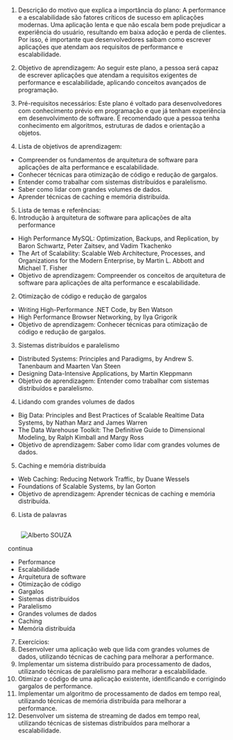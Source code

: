 1.  Descrição do motivo que explica a importância do plano: A performance e a escalabilidade são fatores críticos de sucesso em aplicações modernas. Uma aplicação lenta e que não escala bem pode prejudicar a experiência do usuário, resultando em baixa adoção e perda de clientes. Por isso, é importante que desenvolvedores saibam como escrever aplicações que atendam aos requisitos de performance e escalabilidade.
    
2.  Objetivo de aprendizagem: Ao seguir este plano, a pessoa será capaz de escrever aplicações que atendam a requisitos exigentes de performance e escalabilidade, aplicando conceitos avançados de programação.
    
3.  Pré-requisitos necessários: Este plano é voltado para desenvolvedores com conhecimento prévio em programação e que já tenham experiência em desenvolvimento de software. É recomendado que a pessoa tenha conhecimento em algoritmos, estruturas de dados e orientação a objetos.
    
4.  Lista de objetivos de aprendizagem:
    

*   Compreender os fundamentos de arquitetura de software para aplicações de alta performance e escalabilidade.
*   Conhecer técnicas para otimização de código e redução de gargalos.
*   Entender como trabalhar com sistemas distribuídos e paralelismo.
*   Saber como lidar com grandes volumes de dados.
*   Aprender técnicas de caching e memória distribuída.

5.  Lista de temas e referências:
6.  Introdução à arquitetura de software para aplicações de alta performance

*   High Performance MySQL: Optimization, Backups, and Replication, by Baron Schwartz, Peter Zaitsev, and Vadim Tkachenko
*   The Art of Scalability: Scalable Web Architecture, Processes, and Organizations for the Modern Enterprise, by Martin L. Abbott and Michael T. Fisher
*   Objetivo de aprendizagem: Compreender os conceitos de arquitetura de software para aplicações de alta performance e escalabilidade.

2.  Otimização de código e redução de gargalos

*   Writing High-Performance .NET Code, by Ben Watson
*   High Performance Browser Networking, by Ilya Grigorik
*   Objetivo de aprendizagem: Conhecer técnicas para otimização de código e redução de gargalos.

3.  Sistemas distribuídos e paralelismo

*   Distributed Systems: Principles and Paradigms, by Andrew S. Tanenbaum and Maarten Van Steen
*   Designing Data-Intensive Applications, by Martin Kleppmann
*   Objetivo de aprendizagem: Entender como trabalhar com sistemas distribuídos e paralelismo.

4.  Lidando com grandes volumes de dados

*   Big Data: Principles and Best Practices of Scalable Realtime Data Systems, by Nathan Marz and James Warren
*   The Data Warehouse Toolkit: The Definitive Guide to Dimensional Modeling, by Ralph Kimball and Margy Ross
*   Objetivo de aprendizagem: Saber como lidar com grandes volumes de dados.

5.  Caching e memória distribuída

*   Web Caching: Reducing Network Traffic, by Duane Wessels
*   Foundations of Scalable Systems, by Ian Gorton
*   Objetivo de aprendizagem: Aprender técnicas de caching e memória distribuída.

6.  Lista de palavras

![](data:image/svg+xml,%3csvg%20xmlns=%27http://www.w3.org/2000/svg%27%20version=%271.1%27%20width=%2730%27%20height=%2730%27/%3e)![Alberto SOUZA](/_next/image?url=https%3A%2F%2Flh3.googleusercontent.com%2Fa%2FAEdFTp54tSlfFS-8gBnA9N2_VrPAGaLfkaBkj64fqQXqaQ%3Ds96-c&w=64&q=75)

continua

*   Performance
*   Escalabilidade
*   Arquitetura de software
*   Otimização de código
*   Gargalos
*   Sistemas distribuídos
*   Paralelismo
*   Grandes volumes de dados
*   Caching
*   Memória distribuída

7.  Exercícios:
8.  Desenvolver uma aplicação web que lida com grandes volumes de dados, utilizando técnicas de caching para melhorar a performance.
9.  Implementar um sistema distribuído para processamento de dados, utilizando técnicas de paralelismo para melhorar a escalabilidade.
10.  Otimizar o código de uma aplicação existente, identificando e corrigindo gargalos de performance.
11.  Implementar um algoritmo de processamento de dados em tempo real, utilizando técnicas de memória distribuída para melhorar a performance.
12.  Desenvolver um sistema de streaming de dados em tempo real, utilizando técnicas de sistemas distribuídos para melhorar a escalabilidade.